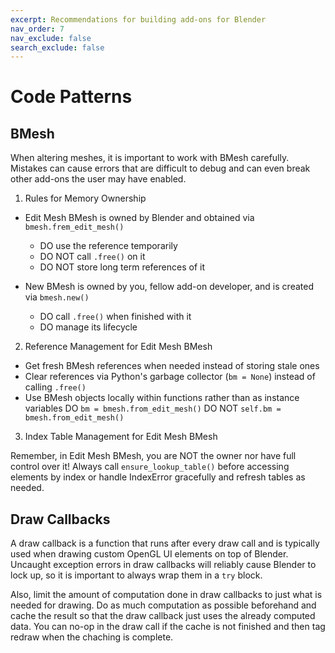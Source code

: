 ```yaml
---
excerpt: Recommendations for building add-ons for Blender
nav_order: 7
nav_exclude: false
search_exclude: false
---
```


# Code Patterns

## BMesh

When altering meshes, it is important to work with BMesh carefully. Mistakes can cause errors that are difficult to debug and can even break other add-ons the user may have enabled.

1. Rules for Memory Ownership

- Edit Mesh BMesh is owned by Blender and obtained via `bmesh.frem_edit_mesh()`
    - DO use the reference temporarily
    - DO NOT call `.free()` on it
    - DO NOT store long term references of it

- New BMesh is owned by you, fellow add-on developer, and is created via `bmesh.new()`
    - DO call `.free()` when finished with it
    - DO manage its lifecycle

2. Reference Management for Edit Mesh BMesh

- Get fresh BMesh references when needed instead of storing stale ones
- Clear references via Python's garbage collector (`bm = None`) instead of calling `.free()`
- Use BMesh objects locally within functions rather than as instance variables
    DO `bm = bmesh.from_edit_mesh()`
    DO NOT `self.bm = bmesh.from_edit_mesh()`

3. Index Table Management for Edit Mesh BMesh

Remember, in Edit Mesh BMesh, you are NOT the owner nor have full control over it! Always call `ensure_lookup_table()` before accessing elements by index or handle IndexError gracefully and refresh tables as needed.


## Draw Callbacks

A draw callback is a function that runs after every draw call and is typically used when drawing custom OpenGL UI elements on top of Blender. Uncaught exception errors in draw callbacks will reliably cause Blender to lock up, so it is important to always wrap them in a `try` block.

Also, limit the amount of computation done in draw callbacks to just what is needed for drawing. Do as much computation as possible beforehand and cache the result so that the draw callback just uses the already computed data. You can no-op in the draw call if the cache is not finished and then tag redraw when the chaching is complete.
